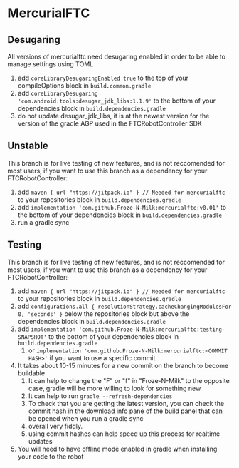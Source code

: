 # MercurialFTC

## Desugaring

All versions of mercurialftc need desugaring enabled in order to be able to manage settings using TOML

1. add `coreLibraryDesugaringEnabled true` to the top of your compileOptions block in `build.common.gradle`
2. add `coreLibraryDesugaring 'com.android.tools:desugar_jdk_libs:1.1.9'` to the bottom of your dependencies block
   in `build.dependencies.gradle`
3. do not update desugar_jdk_libs, it is at the newest version for the version of the gradle AGP used in the
   FTCRobotController SDK

## Unstable

This branch is for live testing of new features, and is not reccomended for most users, if you want to use this branch
as a dependency for your FTCRobotController:

1. add `maven { url "https://jitpack.io" } // Needed for mercurialftc` to your repositories block in
   `build.dependencies.gradle`
2. add `implementation 'com.github.Froze-N-Milk:mercurialftc:v0.01'` to the bottom of your
   dependencies block
   in
   `build.dependencies.gradle`
3. run a gradle sync

## Testing

This branch is for live testing of new features, and is not reccomended for most users, if you want to use this branch
as a dependency for your FTCRobotController:

1. add `maven { url "https://jitpack.io" } // Needed for mercurialftc` to your repositories block in
   `build.dependencies.gradle`
2. add `configurations.all {
   resolutionStrategy.cacheChangingModulesFor 0, 'seconds'
   }` below the repositories block but above the dependencies block in `build.dependencies.gradle`
3. add `implementation 'com.github.Froze-N-Milk:mercurialftc:testing-SNAPSHOT'` to the bottom of your dependencies block
   in
   `build.dependencies.gradle`
    1. or `implementation 'com.github.Froze-N-Milk:mercurialftc:<COMMIT HASH>'` if you want to use a specific commit
4. It takes about 10-15 minutes for a new commit on the branch to become buildable
    1. It can help to change the "F" or "f" in "Froze-N-Milk" to the opposite case, gradle will be more willing to look
       for something new
    2. It can help to run `gradle --refresh-dependencies`
    3. To check that you are getting the latest version, you can check the commit hash in the download info pane of the
       build panel that can be opened when you run a
       gradle sync
    4. overall very fiddly.
    5. using commit hashes can help speed up this process for realtime updates
5. You will need to have offline mode enabled in gradle when installing your code to the robot

